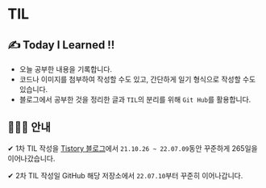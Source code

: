 # TIL 
## ✍ Today I Learned !! <br>

- 오늘 공부한 내용을 기록합니다.
- 코드나 이미지를 첨부하여 작성할 수도 있고, 간단하게 일기 형식으로 작성할 수도 있습니다.
- 블로그에서 공부한 것을 정리한 글과 `TIL`의 분리를 위해 `Git Hub`를 활용합니다.

## 👨🏻‍🏫 안내

✔ 1차 TIL 작성을 [Tistory 블로그](https://ohju.tistory.com/category/%EB%B0%9C%EC%A0%84%EC%86%8C/%5BT.I.L%5D%20%3A%20Today%20I%20Learned)에서 `21.10.26 ~ 22.07.09`동안 꾸준하게 265일을 이어나갔습니다.

✔ 2차 TIL 작성일 GitHub 해당 저장소에서 `22.07.10`부터 꾸준히 이어나갑니다.
